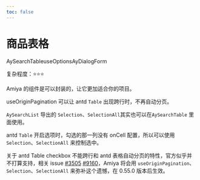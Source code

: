 ```yaml
---
toc: false
---
```


# 商品表格

<Badge>AySearchTable</Badge><Badge>useOptions</Badge><Badge>AyDialogForm</Badge>

复杂程度：⭐️⭐️⭐️

Amiya 的组件是可以封装的，让它更加适合你的项目。

useOriginPagination 可以让 antd `Table` 出现跨行时，不再自动分页。

`AySearchList` 导出的 `Selection`、`SelectionAll`其实也可以在`AySearchTable` 里面使用。

antd `Table` 开启选项时，勾选的那一列没有 onCell 配置，所以可以使用 `Selection`、`SelectionAll` 来控制选中。

关于 antd Table checkbox 不能跨行和 antd 表格自动分页的特性，官方似乎并不打算支持，相关 issue [#3505](https://github.com/ant-design/ant-design/issues/3505) [#9160](https://github.com/ant-design/ant-design/issues/9160)，Amiya 将会用 `useOriginPagination`、`Selection`、`SelectionAll` 来弥补这个遗憾，在 0.55.0 版本后生效。

<code src="./page/index.tsx" />
